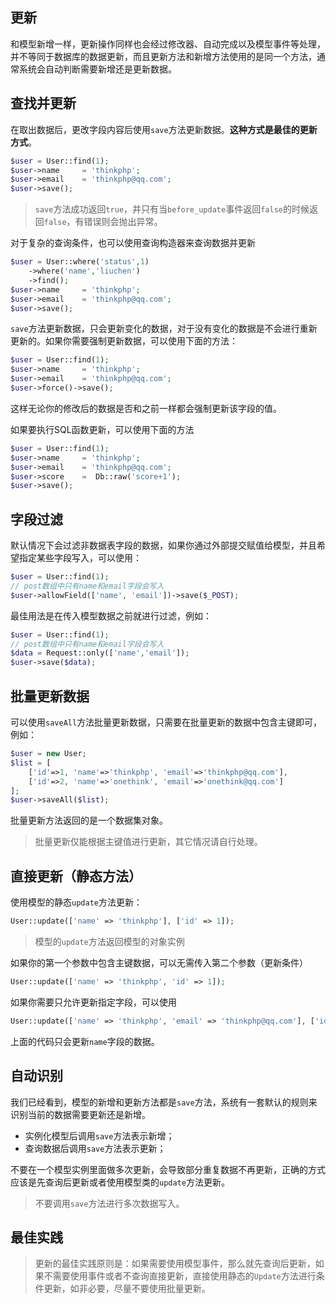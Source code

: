 ## 更新

和模型新增一样，更新操作同样也会经过修改器、自动完成以及模型事件等处理，并不等同于数据库的数据更新，而且更新方法和新增方法使用的是同一个方法，通常系统会自动判断需要新增还是更新数据。

## 查找并更新

在取出数据后，更改字段内容后使用`save`方法更新数据。**这种方式是最佳的更新方式**。

```php
$user = User::find(1);
$user->name     = 'thinkphp';
$user->email    = 'thinkphp@qq.com';
$user->save();
```

> `save`方法成功返回`true`，并只有当`before_update`事件返回`false`的时候返回`false`，有错误则会抛出异常。

对于复杂的查询条件，也可以使用查询构造器来查询数据并更新

```php
$user = User::where('status',1)
	->where('name','liuchen')
	->find();
$user->name     = 'thinkphp';
$user->email    = 'thinkphp@qq.com';
$user->save();
```

`save`方法更新数据，只会更新变化的数据，对于没有变化的数据是不会进行重新更新的。如果你需要强制更新数据，可以使用下面的方法：

```php
$user = User::find(1);
$user->name     = 'thinkphp';
$user->email    = 'thinkphp@qq.com';
$user->force()->save();
```

这样无论你的修改后的数据是否和之前一样都会强制更新该字段的值。

如果要执行SQL函数更新，可以使用下面的方法

```php
$user = User::find(1);
$user->name     = 'thinkphp';
$user->email    = 'thinkphp@qq.com';
$user->score	=  Db::raw('score+1');
$user->save();
```

## 字段过滤

默认情况下会过滤非数据表字段的数据，如果你通过外部提交赋值给模型，并且希望指定某些字段写入，可以使用：

```php
$user = User::find(1);
// post数组中只有name和email字段会写入
$user->allowField(['name', 'email'])->save($_POST);
```

最佳用法是在传入模型数据之前就进行过滤，例如：

```php
$user = User::find(1);
// post数组中只有name和email字段会写入
$data = Request::only(['name','email']);
$user->save($data);
```

## 批量更新数据

可以使用`saveAll`方法批量更新数据，只需要在批量更新的数据中包含主键即可，例如：

```php
$user = new User;
$list = [
    ['id'=>1, 'name'=>'thinkphp', 'email'=>'thinkphp@qq.com'],
    ['id'=>2, 'name'=>'onethink', 'email'=>'onethink@qq.com']
];
$user->saveAll($list);
```

批量更新方法返回的是一个数据集对象。

> 批量更新仅能根据主键值进行更新，其它情况请自行处理。

## 直接更新（静态方法）

使用模型的静态`update`方法更新：

```php
User::update(['name' => 'thinkphp'], ['id' => 1]);
```

> 模型的`update`方法返回模型的对象实例

如果你的第一个参数中包含主键数据，可以无需传入第二个参数（更新条件）

```php
User::update(['name' => 'thinkphp', 'id' => 1]);
```

如果你需要只允许更新指定字段，可以使用

```php
User::update(['name' => 'thinkphp', 'email' => 'thinkphp@qq.com'], ['id' => 1], ['name']);
```

上面的代码只会更新`name`字段的数据。

## 自动识别

我们已经看到，模型的新增和更新方法都是`save`方法，系统有一套默认的规则来识别当前的数据需要更新还是新增。

* 实例化模型后调用`save`方法表示新增；
* 查询数据后调用`save`方法表示更新；

不要在一个模型实例里面做多次更新，会导致部分重复数据不再更新，正确的方式应该是先查询后更新或者使用模型类的`update`方法更新。

> 不要调用`save`方法进行多次数据写入。

## 最佳实践

> 更新的最佳实践原则是：如果需要使用模型事件，那么就先查询后更新，如果不需要使用事件或者不查询直接更新，直接使用静态的`Update`方法进行条件更新，如非必要，尽量不要使用批量更新。



